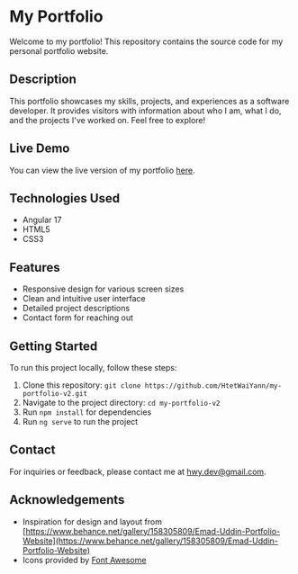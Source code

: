 # My Portfolio

Welcome to my portfolio! This repository contains the source code for my personal portfolio website.

## Description

This portfolio showcases my skills, projects, and experiences as a software developer. It provides visitors with information about who I am, what I do, and the projects I've worked on. Feel free to explore!

## Live Demo

You can view the live version of my portfolio [here](https://htetwaiyan.tech).

## Technologies Used

- Angular 17
- HTML5
- CSS3

## Features

- Responsive design for various screen sizes
- Clean and intuitive user interface
- Detailed project descriptions
- Contact form for reaching out

## Getting Started

To run this project locally, follow these steps:

1. Clone this repository: `git clone https://github.com/HtetWaiYann/my-portfolio-v2.git`
2. Navigate to the project directory: `cd my-portfolio-v2`
3. Run `npm install` for dependencies
3. Run `ng serve` to run the project


## Contact

For inquiries or feedback, please contact me at [hwy.dev@gmail.com](mailto:hwy.dev@gmail.com).

## Acknowledgements

- Inspiration for design and layout from [https://www.behance.net/gallery/158305809/Emad-Uddin-Portfolio-Website](https://www.behance.net/gallery/158305809/Emad-Uddin-Portfolio-Website)
- Icons provided by [Font Awesome](https://fontawesome.com)
